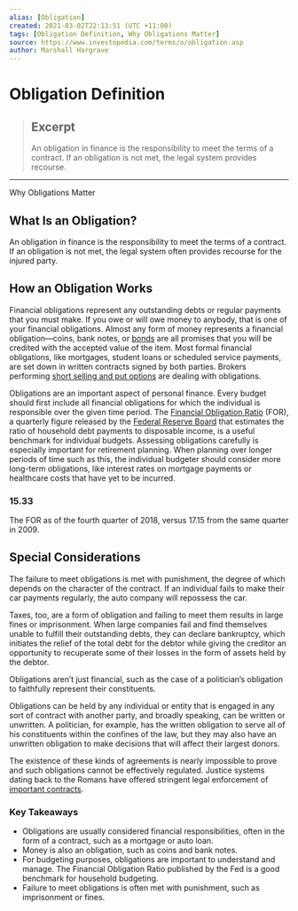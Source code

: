 ```yaml
---
alias: [Obligation]
created: 2021-03-02T22:13:51 (UTC +11:00)
tags: [Obligation Definition, Why Obligations Matter]
source: https://www.investopedia.com/terms/o/obligation.asp
author: Marshall Hargrave
---
```


# Obligation Definition

> ## Excerpt
> An obligation in finance is the responsibility to meet the terms of a contract. If an obligation is not met, the legal system provides recourse.

---

Why Obligations Matter
## What Is an Obligation?

An obligation in finance is the responsibility to meet the terms of a contract. If an obligation is not met, the legal system often provides recourse for the injured party.

## How an Obligation Works

Financial obligations represent any outstanding debts or regular payments that you must make. If you owe or will owe money to anybody, that is one of your financial obligations. Almost any form of money represents a financial obligation—coins, bank notes, or [bonds](https://www.investopedia.com/terms/b/bond.asp) are all promises that you will be credited with the accepted value of the item. Most formal financial obligations, like mortgages, student loans or scheduled service payments, are set down in written contracts signed by both parties. Brokers performing [short selling and put options](https://www.investopedia.com/ask/answers/05/shortvsput.asp) are dealing with obligations.

Obligations are an important aspect of personal finance. Every budget should first include all financial obligations for which the individual is responsible over the given time period. The [Financial Obligation Ratio](https://www.investopedia.com/terms/f/financial-obligation-ratio-for.asp) (FOR), a quarterly figure released by the [Federal Reserve Board](https://www.investopedia.com/terms/f/frb.asp) that estimates the ratio of household debt payments to disposable income, is a useful benchmark for individual budgets. Assessing obligations carefully is especially important for retirement planning. When planning over longer periods of time such as this, the individual budgeter should consider more long-term obligations, like interest rates on mortgage payments or healthcare costs that have yet to be incurred.

### 15.33

The FOR as of the fourth quarter of 2018, versus 17.15 from the same quarter in 2009. 

## Special Considerations

The failure to meet obligations is met with punishment, the degree of which depends on the character of the contract. If an individual fails to make their car payments regularly, the auto company will repossess the car.

Taxes, too, are a form of obligation and failing to meet them results in large fines or imprisonment. When large companies fail and find themselves unable to fulfill their outstanding debts, they can declare bankruptcy, which initiates the relief of the total debt for the debtor while giving the creditor an opportunity to recuperate some of their losses in the form of assets held by the debtor.

Obligations aren’t just financial, such as the case of a politician’s obligation to faithfully represent their constituents.

Obligations can be held by any individual or entity that is engaged in any sort of contract with another party, and broadly speaking, can be written or unwritten. A politician, for example, has the written obligation to serve all of his constituents within the confines of the law, but they may also have an unwritten obligation to make decisions that will affect their largest donors.

The existence of these kinds of agreements is nearly impossible to prove and such obligations cannot be effectively regulated. Justice systems dating back to the Romans have offered stringent legal enforcement of [important contracts](https://www.investopedia.com/terms/a/assignablecontract.asp).

### Key Takeaways

-   Obligations are usually considered financial responsibilities, often in the form of a contract, such as a mortgage or auto loan.
-   Money is also an obligation, such as coins and bank notes.
-   For budgeting purposes, obligations are important to understand and manage. The Financial Obligation Ratio published by the Fed is a good benchmark for household budgeting.
-   Failure to meet obligations is often met with punishment, such as imprisonment or fines.
